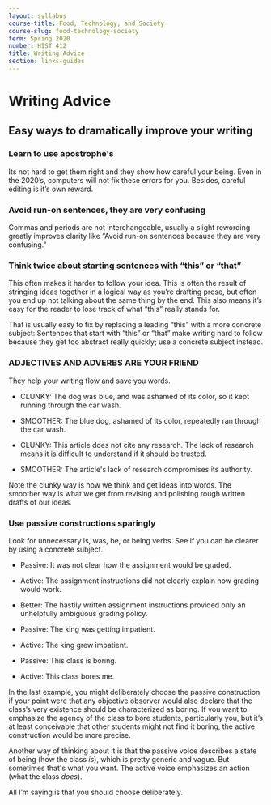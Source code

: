 ```yaml
---
layout: syllabus
course-title: Food, Technology, and Society
course-slug: food-technology-society
term: Spring 2020
number: HIST 412
title: Writing Advice
section: links-guides
---
```


# Writing Advice


## Easy ways to dramatically improve your writing


### Learn to use apostrophe's
Its not hard to get them right and they show how careful your being. Even in the 2020’s, computers will not fix these errors for you. Besides, careful editing is it’s own reward.

### Avoid run-on sentences, they are very confusing
Commas and periods are not interchangeable, usually a slight rewording greatly improves clarity like “Avoid run-on sentences because they are very confusing."

### Think twice about starting sentences with “this” or “that”
This often makes it harder to follow your idea. This is often the result of stringing ideas together in a logical way as you’re drafting prose, but often you end up not talking about the same thing by the end. This also means it’s easy for the reader to lose track of what “this” really stands for.

That is usually easy to fix by replacing a leading “this” with a more concrete subject: Sentences that start with “this” or “that” make writing hard to follow because they get too abstract really quickly; use a concrete subject instead.

### ADJECTIVES AND ADVERBS ARE YOUR FRIEND
They help your writing flow and save you words.

- CLUNKY: The dog was blue, and was ashamed of its color, so it kept running through the car wash.
- SMOOTHER: The blue dog, ashamed of its color, repeatedly ran through the car wash.

- CLUNKY: This article does not cite any research. The lack of research means it is difficult to understand if it should be trusted.
- SMOOTHER: The article's lack of research compromises its authority.

Note the clunky way is how we think and get ideas into words. The smoother way is what we get from revising and polishing rough written drafts of our ideas.


### Use passive constructions sparingly
Look for unnecessary is, was, be, or being verbs. See if you can be clearer by using a concrete subject.

- Passive: It was not clear how the assignment would be graded.
- Active: The assignment instructions did not clearly explain how grading would work.
- Better: The hastily written assignment instructions provided only an unhelpfully ambiguous grading policy.

- Passive: The king was getting impatient.
- Active: The king grew impatient.

- Passive: This class is boring.
- Active: This class bores me.

In the last example, you might deliberately choose the passive construction if your point were that any objective observer would also declare that the class’s very existence should be characterized as boring. If you want to emphasize the agency of the class to bore students, particularly you, but it’s at least conceivable that other students might not find it boring, the active construction would be more precise.

Another way of thinking about it is that the passive voice describes a state of being (how the class _is_), which is pretty generic and vague. But sometimes that's what you want. The active voice emphasizes an action (what the class _does_).

All I’m saying is that you should choose deliberately.
